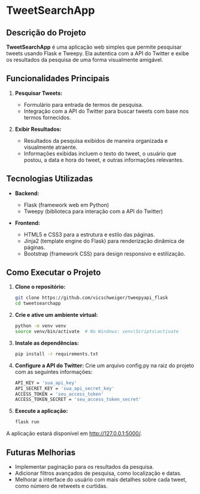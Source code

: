 # TweetSearchApp

## Descrição do Projeto

**TweetSearchApp** é uma aplicação web simples que permite pesquisar tweets usando Flask e Tweepy. Ela autentica com a API do Twitter e exibe os resultados da pesquisa de uma forma visualmente amigável.

## Funcionalidades Principais

1. **Pesquisar Tweets:**
   - Formulário para entrada de termos de pesquisa.
   - Integração com a API do Twitter para buscar tweets com base nos termos fornecidos.
   
2. **Exibir Resultados:**
   - Resultados da pesquisa exibidos de maneira organizada e visualmente atraente.
   - Informações exibidas incluem o texto do tweet, o usuário que postou, a data e hora do tweet, e outras informações relevantes.

## Tecnologias Utilizadas

- **Backend:**
  - Flask (framework web em Python)
  - Tweepy (biblioteca para interação com a API do Twitter)

- **Frontend:**
  - HTML5 e CSS3 para a estrutura e estilo das páginas.
  - Jinja2 (template engine do Flask) para renderização dinâmica de páginas.
  - Bootstrap (framework CSS) para design responsivo e estilização.

## Como Executar o Projeto

1. **Clone o repositório:**
   ```bash
   git clone https://github.com/vicschweiger/tweepyapi_flask
   cd tweetsearchapp

2. **Crie e ative um ambiente virtual:**
   ```bash
   python -m venv venv
   source venv/bin/activate  # No Windows: venv\Scripts\activate

3. **Instale as dependências:**
   ```bash
   pip install -r requirements.txt

4. **Configure a API do Twitter:**
   Crie um arquivo config.py na raiz do projeto com as seguintes informações:
   ```bash
   API_KEY = 'sua_api_key'
   API_SECRET_KEY = 'sua_api_secret_key'
   ACCESS_TOKEN = 'seu_access_token'
   ACCESS_TOKEN_SECRET = 'seu_access_token_secret'

5. **Execute a aplicação:**
   ```bash
   flask run
  A aplicação estará disponível em http://127.0.0.1:5000/.

## Futuras Melhorias
* Implementar paginação para os resultados da pesquisa.
* Adicionar filtros avançados de pesquisa, como localização e datas.
* Melhorar a interface do usuário com mais detalhes sobre cada tweet, como número de retweets e curtidas.
